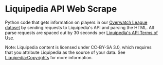 # Liquipedia API Web Scrape

Python code that gets information on players in our [Overwatch League dataset](https://github.com/mtollefsen/overwatch-league-data-projects/tree/main/Data%20Cleanup) by sending requests to Liquipedia's API and parsing the HTML. All parse requests are spaced out by 30 seconds per [Liquipedia's API Terms of Use](https://liquipedia.net/api-terms-of-use).


Note: Liquipedia content is licensed under CC-BY-SA 3.0, which requires that you attribute Liquipedia as the source of your data. See [Liquipedia:Copyrights](https://liquipedia.net/commons/Liquipedia:Copyrights) for more information.

